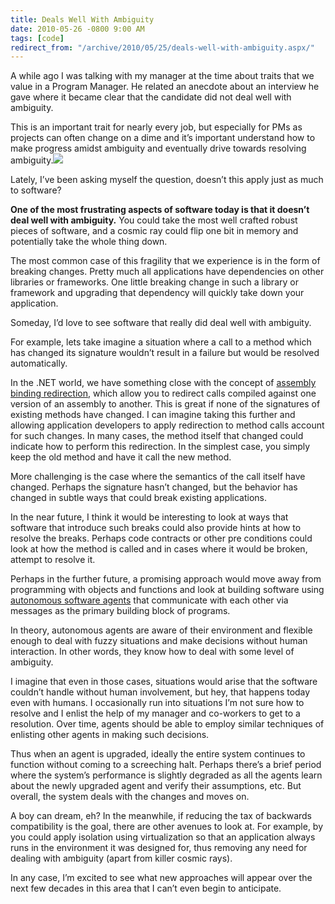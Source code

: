 ```yaml
---
title: Deals Well With Ambiguity
date: 2010-05-26 -0800 9:00 AM
tags: [code]
redirect_from: "/archive/2010/05/25/deals-well-with-ambiguity.aspx/"
---
```


A while ago I was talking with my manager at the time about traits that
we value in a Program Manager. He related an anecdote about an interview
he gave where it became clear that the candidate did not deal well with
ambiguity.

This is an important trait for nearly every job, but especially for PMs
as projects can often change on a dime and it’s important understand how
to make progress amidst ambiguity and eventually drive towards resolving
ambiguity.![](http://farm2.static.flickr.com/1343/1398087375_d985da0da0_o.jpg)

Lately, I’ve been asking myself the question, doesn’t this apply just as
much to software?

**One of the most frustrating aspects of software today is that it
doesn’t deal well with ambiguity.** You could take the most well crafted
robust pieces of software, and a cosmic ray could flip one bit in memory
and potentially take the whole thing down.

The most common case of this fragility that we experience is in the form
of breaking changes. Pretty much all applications have dependencies on
other libraries or frameworks. One little breaking change in such a
library or framework and upgrading that dependency will quickly take
down your application.

Someday, I’d love to see software that really did deal well with
ambiguity.

For example, lets take imagine a situation where a call to a method
which has changed its signature wouldn’t result in a failure but would
be resolved automatically.

In the .NET world, we have something close with the concept of [assembly
binding
redirection](http://msdn.microsoft.com/en-us/library/2fc472t2(VS.80).aspx "Assembly Binding Redirection documentation on MSDN"),
which allow you to redirect calls compiled against one version of an
assembly to another. This is great if none of the signatures of existing
methods have changed. I can imagine taking this further and allowing
application developers to apply redirection to method calls account for
such changes. In many cases, the method itself that changed could
indicate how to perform this redirection. In the simplest case, you
simply keep the old method and have it call the new method.

More challenging is the case where the semantics of the call itself have
changed. Perhaps the signature hasn’t changed, but the behavior has
changed in subtle ways that could break existing applications.

In the near future, I think it would be interesting to look at ways that
software that introduce such breaks could also provide hints at how to
resolve the breaks. Perhaps code contracts or other pre conditions could
look at how the method is called and in cases where it would be broken,
attempt to resolve it.

Perhaps in the further future, a promising approach would move away from
programming with objects and functions and look at building software
using [autonomous software
agents](http://en.wikipedia.org/wiki/Software_agent "Software Agents in Wikipedia")
that communicate with each other via messages as the primary building
block of programs.

In theory, autonomous agents are aware of their environment and flexible
enough to deal with fuzzy situations and make decisions without human
interaction. In other words, they know how to deal with some level of
ambiguity.

I imagine that even in those cases, situations would arise that the
software couldn’t handle without human involvement, but hey, that
happens today even with humans. I occasionally run into situations I’m
not sure how to resolve and I enlist the help of my manager and
co-workers to get to a resolution. Over time, agents should be able to
employ similar techniques of enlisting other agents in making such
decisions.

Thus when an agent is upgraded, ideally the entire system continues to
function without coming to a screeching halt. Perhaps there’s a brief
period where the system’s performance is slightly degraded as all the
agents learn about the newly upgraded agent and verify their
assumptions, etc. But overall, the system deals with the changes and
moves on.

A boy can dream, eh? In the meanwhile, if reducing the tax of backwards
compatibility is the goal, there are other avenues to look at. For
example, by you could apply isolation using virtualization so that an
application always runs in the environment it was designed for, thus
removing any need for dealing with ambiguity (apart from killer cosmic
rays).

In any case, I’m excited to see what new approaches will appear over the
next few decades in this area that I can’t even begin to anticipate.

